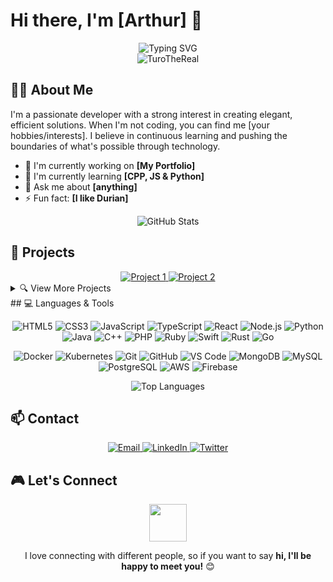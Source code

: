 # Hi there, I'm [Arthur] 👋

<div align="center">
  <img src="https://readme-typing-svg.herokuapp.com?font=Fira+Code&size=27&duration=3000&pause=1000&color=FFFFFF&center=true&vCenter=true&width=435&lines=Full+Stack+Developer;Web+Enthusiast;Always+Learning" alt="Typing SVG" />
</div>

<div align="center">
  <img src="https://komarev.com/ghpvc/?username=TuroTheReal&label=Profile%20views&color=0e75b6&style=flat" alt="TuroTheReal" />
</div>

## 🧑‍💻 About Me

I'm a passionate developer with a strong interest in creating elegant, efficient solutions. When I'm not coding, you can find me [your hobbies/interests]. I believe in continuous learning and pushing the boundaries of what's possible through technology.

- 🔭 I'm currently working on **[My Portfolio]**
- 🌱 I'm currently learning **[CPP, JS & Python]**
- 💬 Ask me about **[anything]**
- ⚡ Fun fact: **[I like Durian]**

<div align="center">
  <img src="https://github-readme-stats.vercel.app/api?username=TuroTheReal&show_icons=true&theme=radical" alt="GitHub Stats" />
</div>

## 🚀 Projects

<div align="center">
  <a href="https://github.com/TuroTheReal/minishell">
    <img src="https://github-readme-stats.vercel.app/api/pin/?username=TuroTheReal&repo=project1&theme=radical" alt="Project 1" />
  </a>
  <a href="https://github.com/TuroTheReal/inception">
    <img src="https://github-readme-stats.vercel.app/api/pin/?username=TuroTheReal&repo=project2&theme=radical" alt="Project 2" />
  </a>
</div>

<details>
  <summary>🔍 View More Projects</summary>
  
  <div align="center">
    <a href="https://github.com/TuroTheReal/project3">
      <img src="https://github-readme-stats.vercel.app/api/pin/?username=TuroTheReal&repo=project3&theme=radical" alt="Project 3" />
    </a>
    <a href="https://github.com/TuroTheReal/project4">
      <img src="https://github-readme-stats.vercel.app/api/pin/?username=TuroTheReal&repo=project4&theme=radical" alt="Project 4" />
    </a>
  </div>
</details>
## 💻 Languages & Tools

<div align="center">
  
  ![HTML5](https://img.shields.io/badge/-HTML5-E34F26?style=flat-square&logo=html5&logoColor=white)
  ![CSS3](https://img.shields.io/badge/-CSS3-1572B6?style=flat-square&logo=css3&logoColor=white)
  ![JavaScript](https://img.shields.io/badge/-JavaScript-F7DF1E?style=flat-square&logo=javascript&logoColor=black)
  ![TypeScript](https://img.shields.io/badge/-TypeScript-3178C6?style=flat-square&logo=typescript&logoColor=white)
  ![React](https://img.shields.io/badge/-React-61DAFB?style=flat-square&logo=react&logoColor=black)
  ![Node.js](https://img.shields.io/badge/-Node.js-339933?style=flat-square&logo=node.js&logoColor=white)
  ![Python](https://img.shields.io/badge/-Python-3776AB?style=flat-square&logo=python&logoColor=white)
  ![Java](https://img.shields.io/badge/-Java-007396?style=flat-square&logo=java&logoColor=white)
  ![C++](https://img.shields.io/badge/-C++-00599C?style=flat-square&logo=c%2B%2B&logoColor=white)
  ![PHP](https://img.shields.io/badge/-PHP-777BB4?style=flat-square&logo=php&logoColor=white)
  ![Ruby](https://img.shields.io/badge/-Ruby-CC342D?style=flat-square&logo=ruby&logoColor=white)
  ![Swift](https://img.shields.io/badge/-Swift-FA7343?style=flat-square&logo=swift&logoColor=white)
  ![Rust](https://img.shields.io/badge/-Rust-000000?style=flat-square&logo=rust&logoColor=white)
  ![Go](https://img.shields.io/badge/-Go-00ADD8?style=flat-square&logo=go&logoColor=white)
  
  ![Docker](https://img.shields.io/badge/-Docker-2496ED?style=flat-square&logo=docker&logoColor=white)
  ![Kubernetes](https://img.shields.io/badge/-Kubernetes-326CE5?style=flat-square&logo=kubernetes&logoColor=white)
  ![Git](https://img.shields.io/badge/-Git-F05032?style=flat-square&logo=git&logoColor=white)
  ![GitHub](https://img.shields.io/badge/-GitHub-181717?style=flat-square&logo=github&logoColor=white)
  ![VS Code](https://img.shields.io/badge/-VS%20Code-007ACC?style=flat-square&logo=visual-studio-code&logoColor=white)
  ![MongoDB](https://img.shields.io/badge/-MongoDB-47A248?style=flat-square&logo=mongodb&logoColor=white)
  ![MySQL](https://img.shields.io/badge/-MySQL-4479A1?style=flat-square&logo=mysql&logoColor=white)
  ![PostgreSQL](https://img.shields.io/badge/-PostgreSQL-336791?style=flat-square&logo=postgresql&logoColor=white)
  ![AWS](https://img.shields.io/badge/-AWS-232F3E?style=flat-square&logo=amazon-aws&logoColor=white)
  ![Firebase](https://img.shields.io/badge/-Firebase-FFCA28?style=flat-square&logo=firebase&logoColor=black)
  
</div>

<div align="center">
  <img src="https://github-readme-stats.vercel.app/api/top-langs/?username=TuroTheReal&layout=compact&theme=radical" alt="Top Languages" />
</div>

<!--📊 Coding Activity
<div align="center">
  <img src="https://github-readme-streak-stats.herokuapp.com/?user=TuroTheReal&theme=radical" alt="GitHub Streak" />
</div>
-->
## 📫 Contact

<div align="center">
  <a href="mailto:your.email@example.com">
    <img src="https://img.shields.io/badge/Email-D14836?style=for-the-badge&logo=gmail&logoColor=white" alt="Email" />
  </a>
  <a href="https://www.linkedin.com/in/yourprofile/">
    <img src="https://img.shields.io/badge/LinkedIn-0077B5?style=for-the-badge&logo=linkedin&logoColor=white" alt="LinkedIn" />
  </a>
  <a href="https://twitter.com/TuroTheReal">
    <img src="https://img.shields.io/badge/Twitter-1DA1F2?style=for-the-badge&logo=twitter&logoColor=white" alt="Twitter" />
  </a>
</div>

## 🎮 Let's Connect

<div align="center">
  <img src="https://media.giphy.com/media/LnQjpWaON8nhr21vNW/giphy.gif" width="60" />
  <p>I love connecting with different people, so if you want to say <b>hi, I'll be happy to meet you!</b> 😊</p>
</div>

<!--
This README template uses several GitHub integrations to create an animated and modern profile:
- readme-typing-svg: For the animated typing effect
- github-readme-stats: For GitHub statistics and repository cards
- github-readme-streak-stats: For contribution streak statistics
- Shields.io: For the technology badges
- Simple Icons: For the icons in the badges
-->
